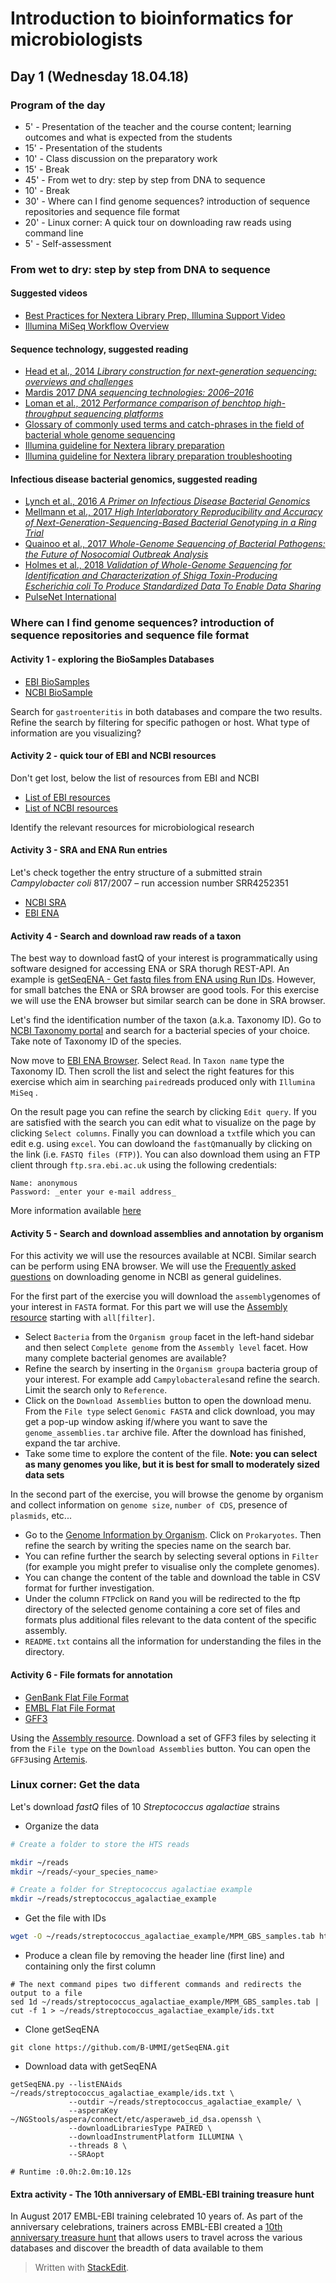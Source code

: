 ﻿
# Introduction to bioinformatics for microbiologists

## Day 1 (Wednesday 18.04.18)

### Program of the day

 - 5' - Presentation of the teacher and the course content; learning outcomes and what is expected from the students 
- 15' - Presentation of the students 
- 10' - Class discussion on the preparatory work 
- 15' - Break 
- 45' - From wet to dry: step by step from DNA to sequence
- 10' - Break 
- 30' - Where can I find genome sequences? introduction of sequence repositories and sequence file format
- 20' - Linux corner: A quick tour on downloading raw reads using command line 
-  5' - Self-assessment 

### From wet to dry: step by step from DNA to sequence
#### Suggested videos
* [Best Practices for Nextera Library Prep, Illumina Support Video ](https://www.youtube.com/watch?v=UOn50ND7T78)
* [ Illumina MiSeq Workflow Overview](https://www.youtube.com/watch?v=JA6mofeuntk)
#### Sequence technology, suggested reading
* [Head et al., 2014 *Library construction for next-generation sequencing: overviews and challenges*](https://www.ncbi.nlm.nih.gov/pubmed/24502796)
* [Mardis 2017 *DNA sequencing technologies: 2006–2016*](https://www.nature.com/articles/nprot.2016.182)
* [Loman et al., 2012 *Performance comparison of benchtop high-throughput sequencing platforms*](https://www.nature.com/articles/nbt.2198)
* [Glossary of commonly used terms and catch-phrases in the field of bacterial whole genome sequencing](http://www.clinicalmicrobiologyandinfection.com/action/showFullTableImage?isHtml=true&tableId=tbl1&pii=S1198743X18302064)
* [Illumina guideline for Nextera library preparation](https://support.illumina.com/content/dam/illumina-support/documents/documentation/chemistry_documentation/samplepreps_nextera/nextera-xt/nextera-xt-library-prep-reference-guide-15031942-03.pdf)
* [Illumina guideline for Nextera library preparation troubleshooting](https://support.illumina.com/content/dam/illumina-support/documents/documentation/chemistry_documentation/samplepreps_nextera/nextera-xt/nextera-xt-troubleshooting-guide.pdf)

#### Infectious disease bacterial genomics, suggested reading
* [Lynch et al., 2016 *A Primer on Infectious Disease Bacterial Genomics*](https://www.ncbi.nlm.nih.gov/pubmed/28590251)
* [Mellmann et al., 2017 *High Interlaboratory Reproducibility and Accuracy of Next-Generation-Sequencing-Based Bacterial Genotyping in a Ring Trial*](http://jcm.asm.org/content/55/3/908.full)
* [Quainoo et al., 2017 *Whole-Genome Sequencing of Bacterial Pathogens: the Future of Nosocomial Outbreak Analysis*](http://cmr.asm.org/content/30/4/1015.long)
* [Holmes et al., 2018 *Validation of Whole-Genome Sequencing for Identification and Characterization of Shiga Toxin-Producing Escherichia coli To Produce Standardized Data To Enable Data Sharing*](http://jcm.asm.org/content/56/3/e01388-17.short)
* [PulseNet International](https://www.cdc.gov/pulsenet/next-generation.html)

### Where can I find genome sequences? introduction of sequence repositories and sequence file format

#### Activity 1 -  exploring the BioSamples Databases
* [EBI BioSamples](https://www.ebi.ac.uk/biosamples/)
* [NCBI BioSample](https://www.ncbi.nlm.nih.gov/biosample/)

Search for `gastroenteritis` in both databases and compare the two results. Refine the search by filtering for specific pathogen or host. What type of information are you visualizing?

#### Activity 2 - quick tour of EBI and NCBI resources 
Don't get lost, below the list of resources from EBI and NCBI
* [List of EBI resources](https://www.ebi.ac.uk/services)
* [List of NCBI resources](https://www.ncbi.nlm.nih.gov/guide/all/)

Identify the relevant resources for microbiological research

#### Activity 3 - SRA and ENA Run entries
Let's check together the entry structure of a submitted strain *Campylobacter coli* 817/2007 – run accession number SRR4252351

* [NCBI SRA](https://www.ncbi.nlm.nih.gov/Traces/study/?acc=SRP090008)
* [EBI ENA](https://www.ebi.ac.uk/ena/data/view/SRR4252351)

#### Activity 4 - Search and download raw reads of a taxon
The best way to download fastQ of your interest is programmatically using software designed for accessing ENA or SRA thorugh REST-API. An example is [getSeqENA - Get fastq files from ENA using Run IDs](https://github.com/B-UMMI/getSeqENA). However, for small batches the ENA or SRA browser are good tools. For this exercise we will use the ENA browser but similar search can be done in SRA browser.

Let's find the identification number of the taxon (a.k.a. Taxonomy ID). Go to [NCBI Taxonomy portal](https://www.ncbi.nlm.nih.gov/taxonomy) and search for a bacterial species of your choice. Take note of Taxonomy ID of the species. 

Now move to [EBI ENA Browser](https://www.ebi.ac.uk/ena/data/warehouse/search). Select `Read`. In `Taxon name` type the Taxonomy ID. Then scroll the list and select the right features for this exercise which aim in searching `paired`reads produced only with `Illumina MiSeq` .

On the result page you can refine the search by clicking `Edit query`. If you are satisfied with the search you can edit what to visualize on the page by clicking `Select columns`. Finally you can download a `txt`file which you can edit e.g. using `excel`. You can dowloand the `fastQ`manually by clicking on the link (i.e. `FASTQ files (FTP)`). You can also download them using an FTP client through `ftp.sra.ebi.ac.uk` using the following credentials: 
```
Name: anonymous
Password: _enter your e-mail address_
```
More information available [here](https://www.ebi.ac.uk/ena/browse/read-download)

#### Activity 5 -  Search and download assemblies and annotation by organism
For this activity we will use the resources available at NCBI. Similar search can be perform using ENA browser. 
We will use the [Frequently asked questions](https://www.ncbi.nlm.nih.gov/genome/doc/ftpfaq/) on  downloading genome in NCBI as general guidelines. 

For the first part of the exercise you will download the `assembly`genomes of your interest in `FASTA` format. For this part we will use the [Assembly resource](https://www.ncbi.nlm.nih.gov/assembly/?term=all%5Bfilter%5D) starting with `all[filter]`. 
* Select `Bacteria` from the `Organism group` facet in the left-hand sidebar and then select `Complete genome` from the `Assembly level` facet. How many complete bacterial genomes are available?
* Refine the search by inserting in the `Organism group`a bacteria group of your interest. For example add `Campylobacterales`and refine the search. Limit the search only to `Reference`.
* Click on the `Download Assemblies` button to open the download menu. From the `File type` select `Genomic FASTA` and click download, you may get a pop-up window asking if/where you want to save the `genome_assemblies.tar` archive file. After the download has finished, expand the tar archive.
* Take some time to explore the content of the file. 
**Note: you can select as many genomes you like, but it is best for small to moderately sized data sets**

In the second part of the exercise, you will browse the genome by organism and collect information on `genome size`, `number of CDS`,  presence of `plasmids`, etc... 
* Go to the [Genome Information by Organism](https://www.ncbi.nlm.nih.gov/genome/browse/). Click on `Prokaryotes`. Then refine the search by writing the species name on the search bar.  
* You can refine further the search by selecting several options in `Filter` (for example you might prefer to visualise only the complete genomes).
* You can change the content of the table and download the table in CSV format for further investigation. 
* Under the column `FTP`click on `R`and you will be redirected to the ftp directory of the selected genome containing a core set of files and formats plus additional files relevant to the data content of the specific assembly.
*  `README.txt` contains all the information for understanding the files in the directory.

####  Activity 6 - File formats for annotation
* [GenBank Flat File Format](https://www.ncbi.nlm.nih.gov/Sitemap/samplerecord.html)
* [EMBL Flat File Format](https://www.ebi.ac.uk/ena/submit/flat-file)
* [GFF3](http://gmod.org/wiki/GFF3)

Using the [Assembly resource](https://www.ncbi.nlm.nih.gov/assembly/?term=all%5Bfilter%5D). Download a set of GFF3 files by selecting it from the `File type` on the `Download Assemblies` button.
You can open the `GFF3`using [Artemis](http://www.sanger.ac.uk/science/tools/artemis).
### Linux corner: Get the data
Let's download *fastQ* files of 10 *Streptococcus agalactiae* strains
* Organize the data
```bash
# Create a folder to store the HTS reads

mkdir ~/reads
mkdir ~/reads/<your_species_name>

# Create a folder for Streptococcus agalactiae example
mkdir ~/reads/streptococcus_agalactiae_example
```

* Get the file with IDs
```bash
wget -O ~/reads/streptococcus_agalactiae_example/MPM_GBS_samples.tab https://raw.githubusercontent.com/INNUENDOCON/MicrobialGenomeMetagenomeCourse/master/MPM_GBS_samples.tab
```
* Produce a clean file by removing the header line (first line) and containing only the first column
```
# The next command pipes two different commands and redirects the output to a file
sed 1d ~/reads/streptococcus_agalactiae_example/MPM_GBS_samples.tab | cut -f 1 > ~/reads/streptococcus_agalactiae_example/ids.txt
```
* Clone getSeqENA 
```
git clone https://github.com/B-UMMI/getSeqENA.git 
```
* Download data with getSeqENA
```
getSeqENA.py --listENAids ~/reads/streptococcus_agalactiae_example/ids.txt \
             --outdir ~/reads/streptococcus_agalactiae_example/ \
             --asperaKey  ~/NGStools/aspera/connect/etc/asperaweb_id_dsa.openssh \
             --downloadLibrariesType PAIRED \
             --downloadInstrumentPlatform ILLUMINA \
             --threads 8 \
             --SRAopt

# Runtime :0.0h:2.0m:10.12s
```
#### Extra activity - The 10th anniversary of EMBL-EBI training treasure hunt

In August 2017 EMBL-EBI training celebrated 10 years of. As part of the anniversary celebrations, trainers across EMBL-EBI created a [10th anniversary treasure hunt](https://www.ebi.ac.uk/training/online/course/10th-anniversary-treasure-hunt) that allows users to travel across the various databases and discover the breadth of data available to them


> Written with [StackEdit](https://stackedit.io/).

